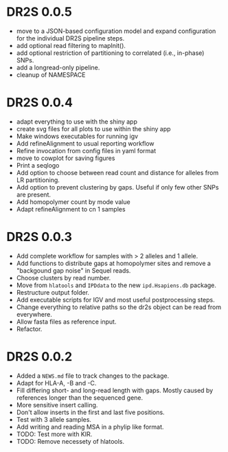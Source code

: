 # DR2S 0.0.5

* move to a JSON-based configuration model and expand configuration for the
  individual DR2S pipeline steps.
* add optional read filtering to mapInit().
* add optional restriction of partitioning to correlated (i.e., in-phase) SNPs.
* add a longread-only pipeline.
* cleanup of NAMESPACE

# DR2S 0.0.4
 
* adapt everything to use with the shiny app
* create svg files for all plots to use within the shiny app
* Make windows executables for running igv
* Add refineAlignment to usual reporting workflow
* Refine invocation from config files in yaml format
* move to cowplot for saving figures
* Print a seqlogo
* Add option to choose between read count and distance for alleles from LR partitioning.
* Add option to prevent clustering by gaps. Useful if only few other SNPs are present.
* Add homopolymer count by mode value
* Adapt refineAlignment to cn 1 samples

# DR2S 0.0.3
 
* Add complete workflow for samples with > 2 alleles and 1 allele.
* Add functions to distribute gaps at homopolymer sites and remove a "backgound
gap noise" in Sequel reads.
* Choose clusters by read number.
* Move from `hlatools` and `IPDdata` to the new `ipd.Hsapiens.db` package.
* Restructure output folder.
* Add executable scripts for IGV and most useful postprocessing steps.
* Change everything to relative paths so the dr2s object can be read from 
everywhere.
* Allow fasta files as reference input.
* Refactor.

# DR2S 0.0.2

* Added a `NEWS.md` file to track changes to the package.
* Adapt for HLA-A, -B and -C.
* Fill differing short- and long-read length with gaps. Mostly caused by 
references longer than the sequenced gene.
* More sensitive insert calling.
* Don't allow inserts in the first and last five positions.
* Test with 3 allele samples.
* Add writing and reading MSA in a phylip like format.
* TODO: Test more with KIR.
* TODO: Remove necessety of hlatools.


